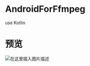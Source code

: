 
# AndroidForFfmpeg
use Kotlin     


# 预览
![在这里插入图片描述](https://github.com/blue-zj/AndroidForFfmpeg/blob/master/example.gif)

